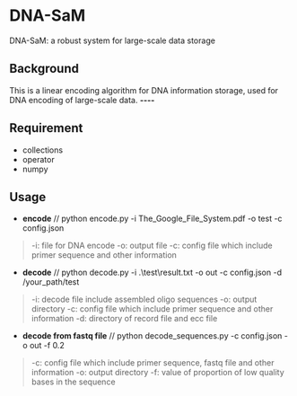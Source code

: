 # DNA-SaM
DNA-SaM: a robust system for large-scale data storage

## Background
This is a linear encoding algorithm for DNA information storage, used for DNA encoding of large-scale data.
**----**

## Requirement
* collections
* operator
* numpy

## Usage
* **encode**
// python encode.py -i The_Google_File_System.pdf -o test -c config.json
> -i: file for DNA encode
> -o: output file
> -c: config file which include primer sequence and other information

* **decode**
// python decode.py -i .\test\result.txt -o out -c config.json -d /your_path/test
> -i: decode file include assembled oligo sequences
> -o: output directory
> -c: config file which include primer sequence and other information
> -d: directory of record file and ecc file

* **decode from fastq file**
// python decode_sequences.py -c config.json -o out -f 0.2
> -c: config file which include primer sequence, fastq file and other information
> -o: output directory
> -f: value of proportion of low quality bases in the sequence
